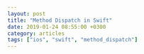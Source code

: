 ```yaml
---
layout: post
title: "Method Dispatch in Swift"
date: 2019-01-24 08:55:00 +0300
category: articles
tags: ["ios", "swift", "method_dispatch"]
---
```

